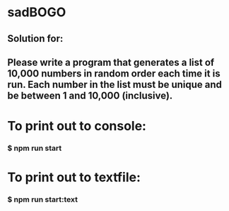 # sadBOGO

## Solution for:

## Please write a program that generates a list of 10,000 numbers in random order each time it is run. Each number in the list must be unique and be between 1 and 10,000 (inclusive).

# To print out to console:

### $ npm run start

# To print out to textfile:

### $ npm run start:text
